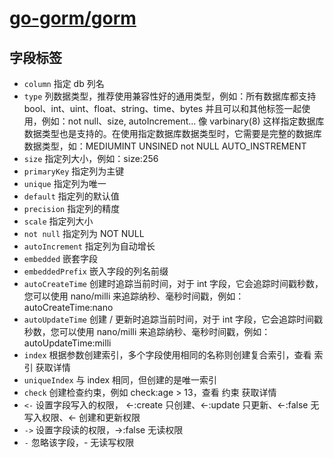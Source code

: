 # [go-gorm/gorm](https://github.com/go-gorm/gorm)

## 字段标签

- `column`  	    指定 db 列名
- `type`	        列数据类型，推荐使用兼容性好的通用类型，例如：所有数据库都支持 bool、int、uint、float、string、time、bytes 并且可以和其他标签一起使用，例如：not null、size, autoIncrement… 像 varbinary(8) 这样指定数据库数据类型也是支持的。在使用指定数据库数据类型时，它需要是完整的数据库数据类型，如：MEDIUMINT UNSINED not NULL AUTO_INSTREMENT
- `size`	        指定列大小，例如：size:256
- `primaryKey`	    指定列为主键
- `unique`	        指定列为唯一
- `default`	        指定列的默认值
- `precision`	    指定列的精度
- `scale`	        指定列大小
- `not null`	    指定列为 NOT NULL
- `autoIncrement`	指定列为自动增长
- `embedded`          嵌套字段
- `embeddedPrefix`	嵌入字段的列名前缀
- `autoCreateTime`	创建时追踪当前时间，对于 int 字段，它会追踪时间戳秒数，您可以使用 nano/milli 来追踪纳秒、毫秒时间戳，例如：autoCreateTime:nano
- `autoUpdateTime`	创建 / 更新时追踪当前时间，对于 int 字段，它会追踪时间戳秒数，您可以使用 nano/milli 来追踪纳秒、毫秒时间戳，例如：autoUpdateTime:milli
- `index`	        根据参数创建索引，多个字段使用相同的名称则创建复合索引，查看 索引 获取详情
- `uniqueIndex`	    与 index 相同，但创建的是唯一索引
- `check`	        创建检查约束，例如 check:age > 13，查看 约束 获取详情
- `<-`	            设置字段写入的权限， <-:create 只创建、<-:update 只更新、<-:false 无写入权限、<- 创建和更新权限
- `->`	            设置字段读的权限，->:false 无读权限
- `-`	            忽略该字段，- 无读写权限
